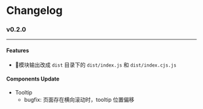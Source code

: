 # Changelog

### v0.2.0
---
#### Features
- 模块输出改成 `dist` 目录下的 `dist/index.js` 和 `dist/index.cjs.js`

#### Components Update
- Tooltip
  - bugfix: 页面存在横向滚动时，tooltip 位置偏移